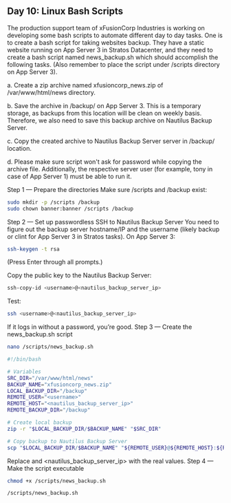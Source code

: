 ## Day 10: Linux Bash Scripts

The production support team of xFusionCorp Industries is working on developing some bash scripts to automate different day to day tasks. One is to create a bash script for taking websites backup. They have a static website running on App Server 3 in Stratos Datacenter, and they need to create a bash script named news_backup.sh which should accomplish the following tasks. (Also remember to place the script under /scripts directory on App Server 3).

a. Create a zip archive named xfusioncorp_news.zip of /var/www/html/news directory.

b. Save the archive in /backup/ on App Server 3. This is a temporary storage, as backups from this location will be clean on weekly basis. Therefore, we also need to save this backup archive on Nautilus Backup Server.

c. Copy the created archive to Nautilus Backup Server server in /backup/ location.

d. Please make sure script won't ask for password while copying the archive file.
Additionally, the respective server user (for example, tony in case of App Server 1) must be able to run it.

Step 1 — Prepare the directories
Make sure /scripts and /backup exist:

```bash
sudo mkdir -p /scripts /backup
sudo chown banner:banner /scripts /backup
```

Step 2 — Set up passwordless SSH to Nautilus Backup Server
You need to figure out the backup server hostname/IP and the username (likely backup or clint for App Server 3 in Stratos tasks).
On App Server 3:

```bash
ssh-keygen -t rsa
```

(Press Enter through all prompts.)

Copy the public key to the Nautilus Backup Server:

```bash
ssh-copy-id <username>@<nautilus_backup_server_ip>
```

Test:

```bash
ssh <username>@<nautilus_backup_server_ip>
```

If it logs in without a password, you’re good.
Step 3 — Create the news_backup.sh script

```bash
nano /scripts/news_backup.sh

#!/bin/bash

# Variables
SRC_DIR="/var/www/html/news"
BACKUP_NAME="xfusioncorp_news.zip"
LOCAL_BACKUP_DIR="/backup"
REMOTE_USER="<username>"
REMOTE_HOST="<nautilus_backup_server_ip>"
REMOTE_BACKUP_DIR="/backup"

# Create local backup
zip -r "$LOCAL_BACKUP_DIR/$BACKUP_NAME" "$SRC_DIR"

# Copy backup to Nautilus Backup Server
scp "$LOCAL_BACKUP_DIR/$BACKUP_NAME" "${REMOTE_USER}@${REMOTE_HOST}:${REMOTE_BACKUP_DIR}"
```

Replace <username> and <nautilus_backup_server_ip> with the real values.
Step 4 — Make the script executable

```bash
chmod +x /scripts/news_backup.sh

/scripts/news_backup.sh

```
